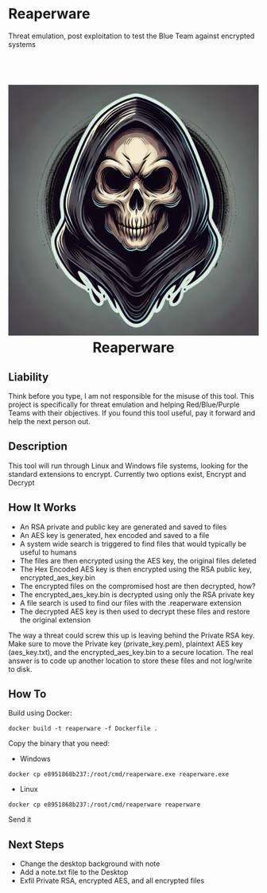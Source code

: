 # Reaperware

Threat emulation, post exploitation to test the Blue Team against encrypted systems

<h1 align="center">
<br>
<img src=Screenshots/reaperware.png >
<br>
Reaperware
</h1>

## Liability

Think before you type, I am not responsible for the misuse of this tool.
This project is specifically for threat emulation and helping Red/Blue/Purple Teams with their objectives.
If you found this tool useful, pay it forward and help the next person out.

## Description
This tool will run through Linux and Windows file systems, looking for the standard extensions to encrypt.
Currently two options exist, Encrypt and Decrypt 

## How It Works

* An RSA private and public key are generated and saved to files
* An AES key is generated, hex encoded and saved to a file
* A system wide search is triggered to find files that would typically be useful to humans
* The files are then encrypted using the AES key, the original files deleted
* The Hex Encoded AES key is then encrypted using the RSA public key, encrypted_aes_key.bin
* The encrypted files on the compromised host are then decrypted, how?
* The encrypted_aes_key.bin is decrypted using only the RSA private key
* A file search is used to find our files with the .reaperware extension
* The decrypted AES key is then used to decrypt these files and restore the original extension

The way a threat could screw this up is leaving behind the Private RSA key.
Make sure to move the Private key (private_key.pem), plaintext AES key (aes_key.txt), and the encrypted_aes_key.bin to a secure location.
The real answer is to code up another location to store these files and not log/write to disk.


## How To

Build using Docker:

```
docker build -t reaperware -f Dockerfile .
```

Copy the binary that you need:

* Windows
```
docker cp e8951868b237:/root/cmd/reaperware.exe reaperware.exe
```

* Linux
```
docker cp e8951868b237:/root/cmd/reaperware reaperware
```

Send it

## Next Steps
* Change the desktop background with note
* Add a note.txt file to the Desktop
* Exfil Private RSA, encrypted AES, and all encrypted files